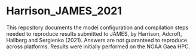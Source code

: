 # Harrison_JAMES_2021

This repository documents the model configuration and compilation steps needed to reproduce 
results submitted to JAMES, by Harrison, Adcroft, Hallberg and Sergienko (2021). Answers are not guaranteed
to reproduce across platforms. Results were initially performed on the NOAA Gaea HPC.
